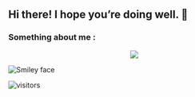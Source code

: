 ## Hi there! I hope you’re doing well.  👋

  
###     Something about me :

<p align="center">
  <img src="https://readme-typing-svg.herokuapp.com/?color=F77247&width=420&lines=I+am+a+1st+year+Engineering+student%EF%B8%8F;In%20University%20of%20peradeniya%20sri%20lanka%EF%B8%8F;I%20realy%20liked%20to%20make%20usefull%20%20%20Apps%EF%B8%8F%EF%B8%8F;Have%20a%20nice%20day%20To%20you!%EF%B8%8F">
</p>

<img src="https://github-readme-stats.vercel.app/api?username=kalanakt&&show_icons=true&title_color=ffffff&icon_color=bb2acf&text_color=daf7dc&bg_color=08088A" alt="Smiley face">



![visitors](https://visitor-badge.glitch.me/badge?page_id=kalanakt/kalanakts)
